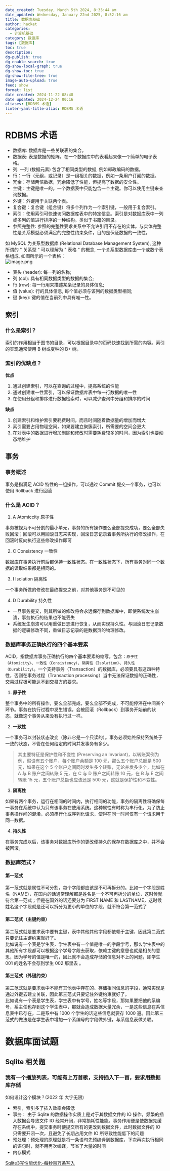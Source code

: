 ```yaml
---
date_created: Tuesday, March 5th 2024, 8:35:44 am
date_updated: Wednesday, January 22nd 2025, 8:52:16 am
title: 数据库基础
author: hacket
categories:
  - 计算机基础
category: 数据库
tags: [数据库]
toc: true
description: 
dg-publish: true
dg-enable-search: true
dg-show-local-graph: true
dg-show-toc: true
dg-show-file-tree: true
image-auto-upload: true
feed: show
format: list
date created: 2024-11-22 08:48
date updated: 2024-12-24 00:16
aliases: [RDBMS 术语]
linter-yaml-title-alias: RDBMS 术语
---
```


# RDBMS 术语

- 数据库: 数据库是一些关联表的集合。
- 数据表: 表是数据的矩阵。在一个数据库中的表看起来像一个简单的电子表格。
- 列: 一列 (数据元素) 包含了相同类型的数据, 例如邮政编码的数据。
- 行：一行（元组，或记录）是一组相关的数据，例如一条用户订阅的数据。
- 冗余：存储两倍数据，冗余降低了性能，但提高了数据的安全性。
- 主键：主键是唯一的。一个数据表中只能包含一个主键。你可以使用主键来查询数据。
- 外键：外键用于关联两个表。
- 复合键：复合键（组合键）将多个列作为一个索引键，一般用于复合索引。
- 索引：使用索引可快速访问数据库表中的特定信息。索引是对数据库表中一列或多列的值进行排序的一种结构。类似于书籍的目录。
- 参照完整性: 参照的完整性要求关系中不允许引用不存在的实体。与实体完整性是关系模型必须满足的完整性约束条件，目的是保证数据的一致性。

如 MySQL 为关系型数据库 (Relational Database Management System), 这种所谓的 " 关系型 " 可以理解为 " 表格 " 的概念, 一个关系型数据库由一个或数个表格组成, 如图所示的一个表格：<br />![image.png](https://raw.githubusercontent.com/hacket/ObsidianOSS/master/obsidian/202501210136695.png)

- 表头 (header): 每一列的名称;
- 列 (col): 具有相同数据类型的数据的集合;
- 行 (row): 每一行用来描述某条记录的具体信息;
- 值 (value): 行的具体信息, 每个值必须与该列的数据类型相同;
- 键 (key): 键的值在当前列中具有唯一性。

## 索引

### 什么是索引？

索引的作用相当于图书的目录，可以根据目录中的页码快速找到所需的内容。索引的实现通常使用 B 树或变种的 B+ 树。

### 索引的优缺点？

**优点**

1. 通过创建索引，可以在查询的过程中，提高系统的性能
2. 通过创建唯一性索引，可以保证数据库表中每一行数据的唯一性
3. 在使用分组和排序进行数据检索时，可以减少查询中分组和排序的时间

**缺点**

1. 创建索引和维护索引要耗费时间，而且时间随着数据量的增加而增大
2. 索引需要占用物理空间，如果要建立聚簇索引，所需要的空间会更大
3. 在对表中的数据进行增加删除和修改时需要耗费较多的时间，因为索引也要动态地维护

## 事务

### 事务概述

事务是指满足 ACID 特性的一组操作，可以通过 Commit 提交一个事务，也可以使用 Rollback 进行回滚

### 什么是 ACID？

1. A Atomiccity 原子性

事务被视为不可分割的最小单元，事务的所有操作要么全部提交成功，要么全部失败回滚；回滚可以用回滚日志来实现，回滚日志记录着事务所执行的修改操作，在回滚时反向执行这些修改操作即可

2. C Consistency 一致性

数据库在事务执行前后都保持一致性状态。在一致性状态下，所有事务对同一个数据的读取结果都是相同的。

3. I Isolation 隔离性

一个事务所做的修改在最终提交之前，对其他事务是不可见的

4. D Durability 持久性

- 一旦事务提交，则其所做的修改将会永远保存到数据库中，即使系统发生崩溃，事务执行的结果也不能丢失
- 系统发生崩溃可以用重做日志进行恢复，从而实现持久性。与回滚日志记录数据的逻辑修改不同，重做日志记录的是数据页的物理修改。

### 数据库事务正确执行的四个基本要素

ACID，指数据库事务正确执行的四个基本要素的缩写。包含：`原子性（Atomicity）`、`一致性（Consistency）`、`隔离性（Isolation）`、`持久性（Durability）`。一个支持事务（Transaction）的数据库，必须要具有这四种特性，否则在事务过程（Transaction processing）当中无法保证数据的正确性，交易过程极可能达不到交易方的要求。

1. **原子性**

整个事务中的所有操作，要么全部完成，要么全部不完成，不可能停滞在中间某个环节。事务在执行过程中发生错误，会被回滚（Rollback）到事务开始前的状态，就像这个事务从来没有执行过一样。

2. **一致性**

一个事务可以封装状态改变（除非它是一个只读的）。事务必须始终保持系统处于一致的状态，不管在任何给定的时间并发事务有多少。

> 其主要特征是保护性和不变性 (Preserving an Invariant)，以转账案例为例，假设有五个账户，每个账户余额是 100 元，那么五个账户总额是 500 元，如果在这个 5 个账户之间同时发生多个转账，无论并发多少个，比如在 A 与 B 账户之间转账 5 元，在 C 与 D 账户之间转账 10 元，在 B 与 E 之间转账 15 元，五个账户总额也应该还是 500 元，这就是保护性和不变性。

3. **隔离性**

如果有两个事务，运行在相同的时间内，执行相同的功能，事务的隔离性将确保每一事务在系统中认为只有该事务在使用系统。这种属性有时称为串行化，为了防止事务操作间的混淆，必须串行化或序列化请求，使得在同一时间仅有一个请求用于同一数据。

4. **持久性**

在事务完成以后，该事务对数据库所作的更改便持久的保存在数据库之中，并不会被回滚。

### 数据库范式？

#### 第一范式

第⼀范式就是属性不可分割，每个字段都应该是不可再拆分的。⽐如⼀个字段是姓名（NAME），在国内的话通常理解都是姓名是⼀个不可再拆分的单位，这时候就符合第⼀范式；但是在国外的话还要分为 FIRST NAME 和 LASTNAME，这时候姓名这个字段就是还可以拆分为更⼩的单位的字段，就不符合第⼀范式了

#### 第二范式（主键约束）

第⼆范式就是要求表中要有主键，表中其他其他字段都依赖于主键，因此第二范式只要记住主键约束就好了。<br />比如说有⼀个表是学⽣表，学⽣表中有⼀个值是唯⼀的字段学号，那么学⽣表中的其他所有字段都可以根据这个学号字段去获取，依赖主键的意思也就是相关的意思，因为学号的值是唯⼀的，因此就不会造成存储的信息对不上的问题，即学⽣ 001 的姓名不会存到学⽣ 002 那⾥去 。

#### 第三范式（外键约束）

第三范式就是要求表中不能有其他表中存在的、存储相同信息的字段，通常实现是通过外键去建⽴关联，因此第三范式只要记住外键约束就好了。<br />比如说有⼀个表是学⽣表，学⽣表中有学号，姓名等字段，那如果要把他的系编<br />号，系主任也存到这个学⽣表中，那就会造成数据⼤量冗余，⼀是这些信息在系信息表中已存在，⼆是系中有 1000 个学⽣的话这些信息就要存 1000 遍。因此第三范式的做法是在学⽣表中增加⼀个系编号的字段做外键，与系信息表做关联。

# 数据库面试题

## Sqlite 相关题

### 我有一个播放列表，可能有上万首歌，支持插入下一首，要求用数据库存储

如何设计这个模块？(2022 年 大宇无限)

- 索引，索引多了插入效率会降低
- 事务： 由于 Sqlite 的数据操作实质上是对于其数据文件的 IO 操作，频繁的插入数据会导致文件 IO 经常开闭，非常损耗性能能。事务作用便是使数据先缓存在系统中，提交事务时便提交所有的更改到数据文件，此时数据文件的 IO 只需要开闭一次，且避免了长期占用文件 IO 所导致性能低下的问题
- 预处理：预处理的原理就是将一条语句先预编译到数据库，下次再次执行相同的语句时，就不用再次编译，节省了大量的时间
- 内存模式

[Sqlite3写性能优化-每秒百万条写入](https://blog.csdn.net/Ango_/article/details/122074816)

